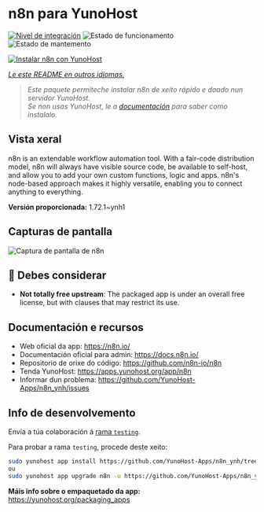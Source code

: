 <!--
NOTA: Este README foi creado automáticamente por <https://github.com/YunoHost/apps/tree/master/tools/readme_generator>
NON debe editarse manualmente.
-->

# n8n para YunoHost

[![Nivel de integración](https://apps.yunohost.org/badge/integration/n8n)](https://ci-apps.yunohost.org/ci/apps/n8n/)
![Estado de funcionamento](https://apps.yunohost.org/badge/state/n8n)
![Estado de mantemento](https://apps.yunohost.org/badge/maintained/n8n)

[![Instalar n8n con YunoHost](https://install-app.yunohost.org/install-with-yunohost.svg)](https://install-app.yunohost.org/?app=n8n)

*[Le este README en outros idiomas.](./ALL_README.md)*

> *Este paquete permíteche instalar n8n de xeito rápido e doado nun servidor YunoHost.*  
> *Se non usas YunoHost, le a [documentación](https://yunohost.org/install) para saber como instalalo.*

## Vista xeral

n8n is an extendable workflow automation tool. With a fair-code distribution model, n8n will always have visible source code, be available to self-host, and allow you to add your own custom functions, logic and apps. n8n's node-based approach makes it highly versatile, enabling you to connect anything to everything.

**Versión proporcionada:** 1.72.1~ynh1

## Capturas de pantalla

![Captura de pantalla de n8n](./doc/screenshots/n8n-screenshot.png)

## :red_circle: Debes considerar

- **Not totally free upstream**: The packaged app is under an overall free license, but with clauses that may restrict its use.

## Documentación e recursos

- Web oficial da app: <https://n8n.io/>
- Documentación oficial para admin: <https://docs.n8n.io/>
- Repositorio de orixe do código: <https://github.com/n8n-io/n8n>
- Tenda YunoHost: <https://apps.yunohost.org/app/n8n>
- Informar dun problema: <https://github.com/YunoHost-Apps/n8n_ynh/issues>

## Info de desenvolvemento

Envía a túa colaboración á [rama `testing`](https://github.com/YunoHost-Apps/n8n_ynh/tree/testing).

Para probar a rama `testing`, procede deste xeito:

```bash
sudo yunohost app install https://github.com/YunoHost-Apps/n8n_ynh/tree/testing --debug
ou
sudo yunohost app upgrade n8n -u https://github.com/YunoHost-Apps/n8n_ynh/tree/testing --debug
```

**Máis info sobre o empaquetado da app:** <https://yunohost.org/packaging_apps>
